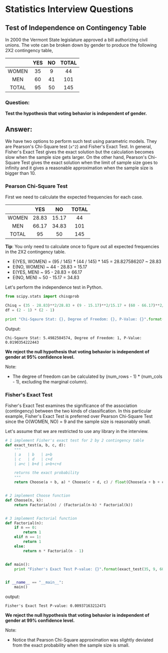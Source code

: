 # Statistics Interview Questions

## Test of Independence on Contingency Table


In 2000 the Vermont State legislature approved a bill authorizing civil unions.
The vote can be broken down by gender to produce the following 2X2 contingency table,

|        | YES | NO  | TOTAL |
|:------:|:---:|:---:|:-----:|
| WOMEN  | 35  | 9   | 44    |
| MEN    | 60  | 41  | 101   |
| TOTAL  | 95  | 50  | 145   |


### Question:

**Test the hypothesis that voting behavior is independent of gender.**


## Answer:

We have two options to perform such test using parametric models. They are Pearson's Chi-Square test (`x^2`) and
Fisher's Exact Test. In general, Fisher's Exact Test gives the exact solution but the calculation becomes slow when the sample size gets
larger. On the other hand, Pearson's Chi-Square Test gives the exact solution when the limit of sample size goes to infinity and it
gives a reasonable approximation when the sample size is bigger than 10.


### Pearson Chi-Square Test

First we need to calculate the expected frequencies for each case.

|        | YES    | NO       | TOTAL |
|:------:|:------:|:--------:|:-----:|
| WOMEN  | 28.83  | 15.17    | 44    |
| MEN    | 66.17  | 34.83    | 101   |
| TOTAL  | 95     | 50       | 145   |

**Tip**: You only need to calculate once to figure out all expected frequencies in the 2X2 contingency table.
- E(YES, WOMEN) = (95 / 145) * (44 / 145) * 145 = 28.827586207 ~ 28.83
- E(NO, WOMEN) ~ 44 - 28.83 = 15.17
- E(YES, MEN) ~ 95 - 28.83 = 66.17
- E(NO, MEN) ~ 50 - 15.17 = 34.83


Let's perform the independence test in Python.

```python
from scipy.stats import chisqprob

Chisq = (35 - 28.83)**2/28.83 + (9 - 15.17)**2/15.17 + (60 - 66.17)**2/66.17 + (41 - 34.83)**2/34.83
df = (2 - 1) * (2 - 1)

print "Chi-Sqaure Stat: {}, Degree of Freedom: {}, P-Value: {}".format(Chisq, df, chisqprob(Chisq, df))
```

Output:
```
Chi-Sqaure Stat: 5.4982584574, Degree of Freedom: 1, P-Value: 0.0190354222443
```

**We reject the null hypothesis that voting behavior is independent of gender at 95% confidence level.**

Note:
- The degree of freedom can be calculated by (num_rows - 1) * (num_cols - 1), excluding the marginal column).


### Fisher's Exact Test

Fisher's Exact Test examines the significance of the association (contingency) between the two kinds of classification.
In this particular example, Fisher's Exact Test is preferred over Pearson Chi-Square Test since the O(WOMEN, NO) = 9 and
the sample size is reasonably small.


Let's assume that we are restricted to use any library in the interview.
```python
# 1 implement Fisher's exact test for 2 by 2 contingency table
def exact_test(a, b, c, d):
    """
    | a   | b   | a+b
    | c   | d   | c+d
    | a+c | b+d | a+b+c+d

    returns the exact probability
    """
    return Choose(a + b, a) * Choose(c + d, c) / float(Choose(a + b + c + d, a + c))


# 2 implement Choose function
def Choose(n, k):
    return Factorial(n) / (Factorial(n-k) * Factorial(k))


# 3 implement Factorial function
def Factorial(n):
    if n == 0:
        return 1
    elif n == 1:
        return 1
    else:
        return n * Factorial(n - 1)


def main():
    print "Fisher's Exact Test P-value: {}".format(exact_test(35, 9, 60, 41))


if __name__ == "__main__":
    main()
```

output:
```
Fisher's Exact Test P-value: 0.00937163212471
```

**We reject the null hypothesis that voting behavior is independent of gender at 99% confidence level.**

Note:
- Notice that Pearson Chi-Square approximation was slightly deviated from the exact probability when the sample size is small.


